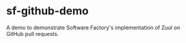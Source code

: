 sf-github-demo
==============

A demo to demonstrate Software Factory's implementation of Zuul on GitHub pull
requests.
